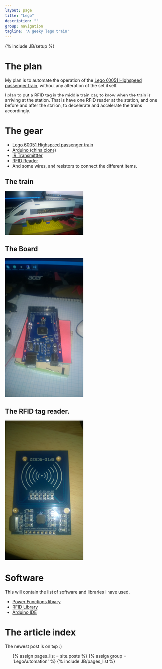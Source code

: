 ```yaml
---
layout: page
title: "Lego"
description: ""
group: navigation
tagline: 'A geeky lego train'
---
```

{% include JB/setup %}

# The plan
My plan is to automate the operation of the [Lego 60051 Highspeed passenger train](http://brickset.com/sets/60051-1/High-Speed-Passenger-Train), without any alteration of the set it self.

I plan to put a RFID tag in the middle train car, to know when the train is arriving at the station. That is have one RFID reader at the station, and one before and after the station, to decelerate and accelerate the trains accordingly.

# The gear
* [Lego 60051 Highspeed passenger train](http://brickset.com/sets/60051-1/High-Speed-Passenger-Train)
* [Arduino (china clone)](http://www.electrodragon.com/product/edarduino-mega-c-arduino-compatible-r3-board-ch340/)
* [IR Transmittter](http://www.electrodragon.com/product/kit-universal-ir-receiver-gp1ux311qs-and-ir-led-transmitter/)
* [RFID Reader](http://www.electrodragon.com/product/mifare-rc522-rfid-card-readerdetector-ic-card/)
* And some wires, and resistors to connect the different items.

## The train
<img src="/assets/images/WP_20160612_09_53_52_Pro.jpg" style="width:50%;height:auto;">

## The Board
<img src="/assets/images/WP_20160612_09_54_01_Pro.jpg" style="width:50%;height:auto;">

## The RFID tag reader.
<img src="/assets/images/WP_20160612_09_54_11_Pro.jpg" style="width:50%;height:auto;">

# Software
This will contain the list of software and libraries I have used.

* [Power Functions library](https://github.com/jurriaan/Arduino-PowerFunctions)
* [RFID Library](https://github.com/miguelbalboa/rfid)
* [Arduino IDE](https://www.arduino.cc/en/Main/Software)
 

# The article index
The newest post is on top :)

<ul>
{% assign pages_list = site.posts %}
{% assign group = 'LegoAutomation' %}
{% include JB/pages_list %}
</ul>

